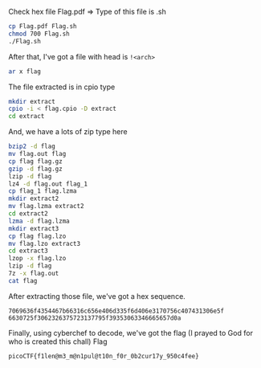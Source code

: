 Check hex file Flag.pdf => Type of this file is .sh

```bash
cp Flag.pdf Flag.sh
chmod 700 Flag.sh
./Flag.sh
```
After that, I've got a file with head is `!<arch>`

```bash
ar x flag
```
The file extracted is in cpio type
```bash
mkdir extract
cpio -i < flag.cpio -D extract
cd extract
```
And, we have a lots of zip type here
```bash
bzip2 -d flag
mv flag.out flag
cp flag flag.gz
gzip -d flag.gz
lzip -d flag
lz4 -d flag.out flag_1
cp flag_1 flag.lzma
mkdir extract2
mv flag.lzma extract2
cd extract2
lzma -d flag.lzma
mkdir extract3
cp flag flag.lzo
mv flag.lzo extract3
cd extract3
lzop -x flag.lzo
lzip -d flag
7z -x flag.out
cat flag
```
After extracting those file, we've got a hex sequence. 

```
7069636f4354467b66316c656e406d335f6d406e3170756c407431306e5f
6630725f3062326375723137795f39353063346665657d0a
```
Finally, using cyberchef to decode, we've got the flag (I prayed to God for who is created this chall)
Flag
```
picoCTF{f1len@m3_m@n1pul@t10n_f0r_0b2cur17y_950c4fee}
```

